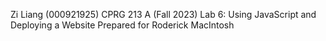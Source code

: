 Zi Liang (000921925)
CPRG 213 A (Fall 2023)
Lab 6: Using JavaScript and Deploying a Website
Prepared for Roderick MacIntosh